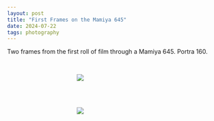 ```yaml
---
layout: post
title: "First Frames on the Mamiya 645"
date: 2024-07-22
tags: photography
---
```


Two frames from the first roll of film through a Mamiya 645. Portra 160.

<br>
<p align="center">
<img style="max-width: 1024px; margin: 0 0 0 -162px;" src="https://storage.googleapis.com/fkwang_blog_image_hosting/2024_07_21_645_test_roll/img1.jpg">
</p>
<br>

<br>
<p align="center">
<img style="max-width: 1024px; margin: 0 0 0 -162px;" src="https://storage.googleapis.com/fkwang_blog_image_hosting/2024_07_21_645_test_roll/img2.jpg">
</p>
<br>
